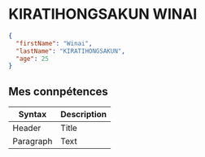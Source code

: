 # KIRATIHONGSAKUN WINAI

```JSON
{
  "firstName": "Winai",
  "lastName": "KIRATIHONGSAKUN",
  "age": 25
}
```
## Mes connpétences

| Syntax | Description |
| ----------- | ----------- |
| Header | Title |
| Paragraph | Text |